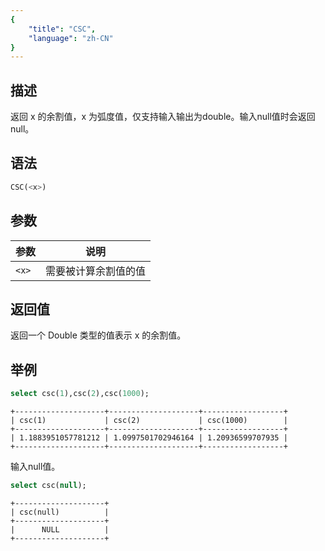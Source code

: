 ```yaml
---
{
    "title": "CSC",
    "language": "zh-CN"
}
---
```


## 描述

返回 x 的余割值，x 为弧度值，仅支持输入输出为double。输入null值时会返回null。

## 语法

```sql
CSC(<x>)
```

## 参数

| 参数 | 说明 |
| -- | -- |
| `<x>` | 需要被计算余割值的值 |

## 返回值

返回一个 Double 类型的值表示 x 的余割值。

## 举例

```sql
select csc(1),csc(2),csc(1000);
```

```text
+--------------------+--------------------+------------------+
| csc(1)             | csc(2)             | csc(1000)        |
+--------------------+--------------------+------------------+
| 1.1883951057781212 | 1.0997501702946164 | 1.20936599707935 |
+--------------------+--------------------+------------------+
```

输入null值。

```sql
select csc(null);
```

```text
+--------------------+
| csc(null)          |
+--------------------+
|      NULL          |
+--------------------+
```
